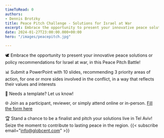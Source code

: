```yaml
---
timeToRead: 0
authors:
- Dennis Brotzky
title: Peace Pitch Challenge - Solutions for Israel at War
excerpt: Embrace the opportunity to present your innovative peace solutions or policy recommendations for Israel at war, in this Peace Pitch Battle!
date: 2024-01-27T23:00:00.000+00:00
hero: "/images/peacepitch.jpg"

---
```


🕊️ Embrace the opportunity to present your innovative peace solutions or policy recommendations for Israel at war, in this Peace Pitch Battle!

📊 Submit a PowerPoint with 10 slides, recommending 3 priority areas of action, for one or more sides involved in the conflict, in a way that reflects their values and interests

📩 Needs a template? Let us know!

🌐 Join as a participant, reviewer, or simply attend online or in-person. [Fill the form here](https://forms.gle/BaWaGLTKez1trs9s8)

🏆 Stand a chance to be a finalist and pitch your solutions live in Tel Aviv! Seize the moment to contribute to lasting peace in the region.
{{< subscribe email="info@globcent.com" >}}
